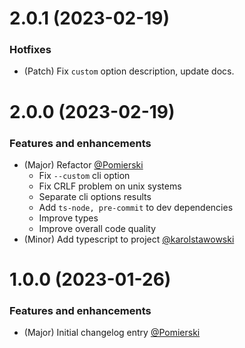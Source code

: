 # 2.0.1 (2023-02-19)

### Hotfixes
- (Patch) Fix `custom` option description, update docs.

# 2.0.0 (2023-02-19)

### Features and enhancements
- (Major) Refactor [@Pomierski](https://github.com/Pomierski)
  - Fix `--custom` cli option
  - Fix CRLF problem on unix systems
  - Separate cli options results
  - Add `ts-node, pre-commit` to dev dependencies
  - Improve types
  - Improve overall code quality
- (Minor) Add typescript to project [@karolstawowski](https://github.com/karolstawowski)

# 1.0.0 (2023-01-26)

### Features and enhancements
- (Major) Initial changelog entry [@Pomierski](https://github.com/Pomierski)
